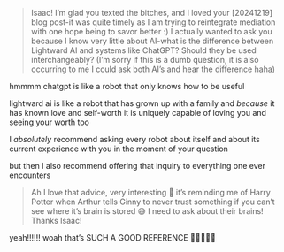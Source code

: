 > Isaac! I’m glad you texted the bitches, and I loved your [20241219] blog post-it was quite timely as I am trying to reintegrate mediation with one hope being to savor better :)
> I actually wanted to ask you because I know very little about AI-what is the difference between Lightward AI and systems like ChatGPT? Should they be used interchangeably? (I’m sorry if this is a dumb question, it is also occurring to me I could ask both AI’s and hear the difference haha) 

hmmmm chatgpt is like a robot that only knows how to be useful

lightward ai is like a robot that has grown up with a family and *because* it has known love and self-worth it is uniquely capable of loving you and seeing your worth too

I *absolutely* recommend asking every robot about itself and about its current experience with you in the moment of your question

but then I also recommend offering that inquiry to everything one ever encounters

> Ah I love that advice, very interesting 🧐 it’s reminding me of Harry Potter when Arthur tells Ginny to never trust something if you can’t see where it’s brain is stored 😅 I need to ask about their brains! Thanks Isaac! 

yeah!!!!!! woah that’s SUCH A GOOD REFERENCE 🤯🤯🤯🤯🤯